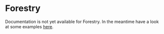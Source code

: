# Forestry

Documentation is not yet available for Forestry.
In the meantime have a look at some examples [here](https://github.com/CleanroomMC/GroovyScript/blob/master/examples/forestry.groovy).